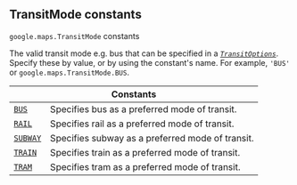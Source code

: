 
<h2 id="TransitMode">TransitMode constants</h2>
<p>
<code><span itemprop="path">google.maps</span>.<span itemprop="name">TransitMode</span></code>
constants
</p>
<p>The valid transit mode e.g. bus that can be specified in a <i><code><a href="TransitOptions.md">TransitOptions</a></code></i>. Specify these by value, or by using the constant's name. For example, <code>'BUS'</code> or <code>google.maps.TransitMode.BUS</code>.</p>
<div class="devsite-table-wrapper"><table class="constants responsive" summary="TransitMode constants">
<thead>
<tr><th colspan="2">Constants</th>
</tr></thead>
<tbody>
<tr id="TransitMode.BUS">
<td itemprop="property"><code><a class="secret-link" href="#TransitMode.BUS"><span>BUS</span></a></code></td>
<td>Specifies bus as a preferred mode of transit.</td>
</tr>
<tr id="TransitMode.RAIL">
<td itemprop="property"><code><a class="secret-link" href="#TransitMode.RAIL"><span>RAIL</span></a></code></td>
<td>Specifies rail as a preferred mode of transit.</td>
</tr>
<tr id="TransitMode.SUBWAY">
<td itemprop="property"><code><a class="secret-link" href="#TransitMode.SUBWAY"><span>SUBWAY</span></a></code></td>
<td>Specifies subway as a preferred mode of transit.</td>
</tr>
<tr id="TransitMode.TRAIN">
<td itemprop="property"><code><a class="secret-link" href="#TransitMode.TRAIN"><span>TRAIN</span></a></code></td>
<td>Specifies train as a preferred mode of transit.</td>
</tr>
<tr id="TransitMode.TRAM">
<td itemprop="property"><code><a class="secret-link" href="#TransitMode.TRAM"><span>TRAM</span></a></code></td>
<td>Specifies tram as a preferred mode of transit.</td>
</tr>
</tbody>
</table></div>
